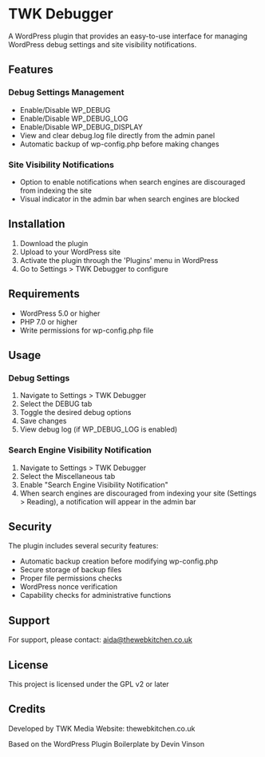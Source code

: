 # TWK Debugger

A WordPress plugin that provides an easy-to-use interface for managing WordPress debug settings and site visibility notifications.

## Features

### Debug Settings Management
- Enable/Disable WP_DEBUG
- Enable/Disable WP_DEBUG_LOG
- Enable/Disable WP_DEBUG_DISPLAY
- View and clear debug.log file directly from the admin panel
- Automatic backup of wp-config.php before making changes

### Site Visibility Notifications
- Option to enable notifications when search engines are discouraged from indexing the site
- Visual indicator in the admin bar when search engines are blocked

## Installation

1. Download the plugin
2. Upload to your WordPress site
3. Activate the plugin through the 'Plugins' menu in WordPress
4. Go to Settings > TWK Debugger to configure

## Requirements

- WordPress 5.0 or higher
- PHP 7.0 or higher
- Write permissions for wp-config.php file

## Usage

### Debug Settings
1. Navigate to Settings > TWK Debugger
2. Select the DEBUG tab
3. Toggle the desired debug options
4. Save changes
5. View debug log (if WP_DEBUG_LOG is enabled)

### Search Engine Visibility Notification
1. Navigate to Settings > TWK Debugger
2. Select the Miscellaneous tab
3. Enable "Search Engine Visibility Notification"
4. When search engines are discouraged from indexing your site (Settings > Reading), a notification will appear in the admin bar

## Security

The plugin includes several security features:
- Automatic backup creation before modifying wp-config.php
- Secure storage of backup files
- Proper file permissions checks
- WordPress nonce verification
- Capability checks for administrative functions

## Support

For support, please contact: aida@thewebkitchen.co.uk

## License

This project is licensed under the GPL v2 or later

## Credits

Developed by TWK Media
Website: thewebkitchen.co.uk

Based on the WordPress Plugin Boilerplate by Devin Vinson 